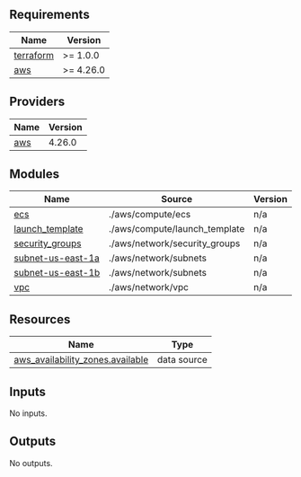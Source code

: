 <!-- BEGIN_TF_DOCS -->
## Requirements

| Name | Version |
|------|---------|
| <a name="requirement_terraform"></a> [terraform](#requirement\_terraform) | >= 1.0.0 |
| <a name="requirement_aws"></a> [aws](#requirement\_aws) | >= 4.26.0 |

## Providers

| Name | Version |
|------|---------|
| <a name="provider_aws"></a> [aws](#provider\_aws) | 4.26.0 |

## Modules

| Name | Source | Version |
|------|--------|---------|
| <a name="module_ecs"></a> [ecs](#module\_ecs) | ./aws/compute/ecs | n/a |
| <a name="module_launch_template"></a> [launch\_template](#module\_launch\_template) | ./aws/compute/launch_template | n/a |
| <a name="module_security_groups"></a> [security\_groups](#module\_security\_groups) | ./aws/network/security_groups | n/a |
| <a name="module_subnet-us-east-1a"></a> [subnet-us-east-1a](#module\_subnet-us-east-1a) | ./aws/network/subnets | n/a |
| <a name="module_subnet-us-east-1b"></a> [subnet-us-east-1b](#module\_subnet-us-east-1b) | ./aws/network/subnets | n/a |
| <a name="module_vpc"></a> [vpc](#module\_vpc) | ./aws/network/vpc | n/a |

## Resources

| Name | Type |
|------|------|
| [aws_availability_zones.available](https://registry.terraform.io/providers/hashicorp/aws/latest/docs/data-sources/availability_zones) | data source |

## Inputs

No inputs.

## Outputs

No outputs.
<!-- END_TF_DOCS -->